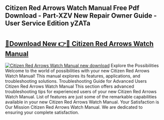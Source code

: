 ## Citizen Red Arrows Watch Manual Free Pdf Download - Part-XZV New Repair Owner Guide - User Service Edition yZATa

# <h2><a href="http://cf18799.oget.top/?id=Citizen+Red+Arrows+Watch+Manual">🔗Download New 👉🔴 Citizen Red Arrows Watch Manual</a></h2>

[![Citizen Red Arrows Watch Manual new download](https://i.imgur.com/5g1atiW.png)](http://cf18799.oget.top/?id=Citizen+Red+Arrows+Watch+Manual)
Explore the Possibilities Welcome to the world of possibilities with your new Citizen Red Arrows Watch Manual! This manual explores its features, applications, and troubleshooting solutions. Troubleshooting Guide for Advanced Users Citizen Red Arrows Watch Manual This section offers advanced troubleshooting tips for experienced users of your new Citizen Red Arrows Watch Manual. List of features are just some of the remarkable capabilities available in your new Citizen Red Arrows Watch Manual. Your Satisfaction is Our Mission Citizen Red Arrows Watch Manual. We are dedicated to ensuring your complete satisfaction.
